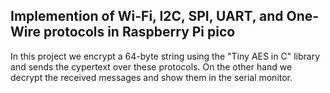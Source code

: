 ## Implemention of Wi-Fi, I2C, SPI, UART, and One-Wire protocols in Raspberry Pi pico

In this project we encrypt a 64-byte string using the "Tiny AES in C" library and sends the cypertext over these protocols. On the other hand we decrypt the received messages and show them in the serial monitor.
